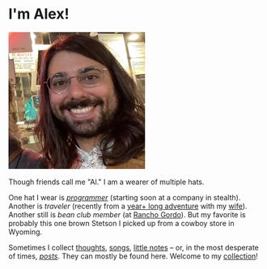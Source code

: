 # I'm Alex!

<img src="/assets/profile.webp" width="270" title="A picture of me, criminally out of date." id="profile" >

Though friends call me "Al." I am a wearer of multiple hats.

One hat I wear is [_programmer_](https://github.com/alxmrs) (starting soon at a company in stealth).
Another is _traveler_ (recently from a [year+ long adventure](https://vagabonvivants.com) with my [wife](https://camille.merose.com)).
Another still is _bean club member_ (at [Rancho Gordo](https://www.ranchogordo.com/)).
But my favorite is probably this one brown Stetson I picked up from a cowboy store in Wyoming.

Sometimes I collect [thoughts](blog.md), [songs](faqs.md), [little notes](a-second-second-brain.md) –
or, in the most desperate of times, _[posts](https://bsky.app/profile/al.merose.com)_. 
They can mostly be found here. Welcome to my [collection](collection.md)!